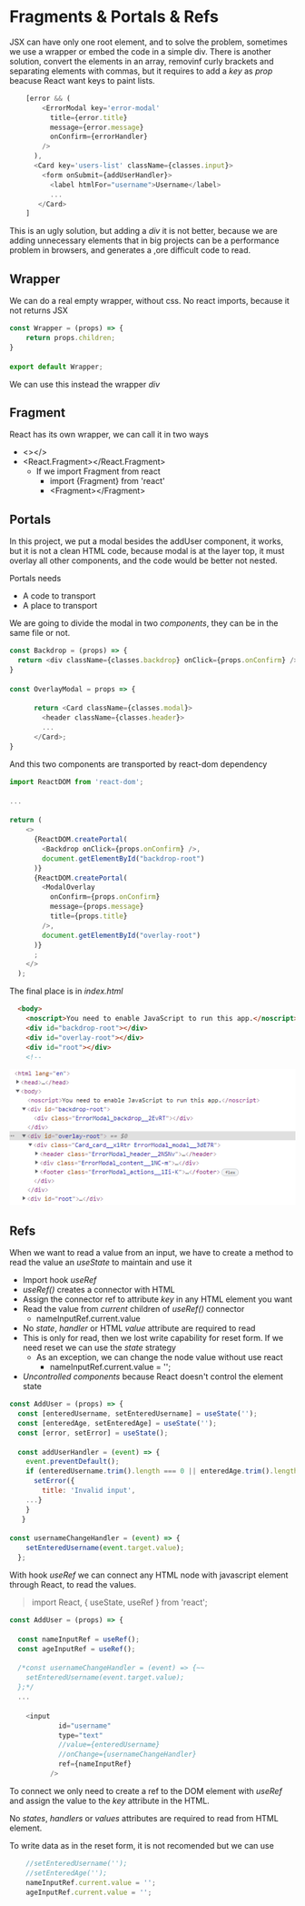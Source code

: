 # Fragments & Portals & Refs

JSX can have only one root element, and to solve the problem, sometimes we use a wrapper or embed the code in a simple div. There is another solution, convert the elements in an array, removinf curly brackets and separating elements with commas, but it requires to add a _key_ as _prop_ beacuse React want keys to paint lists.

```js
    [error && (
        <ErrorModal key='error-modal'
          title={error.title}
          message={error.message}
          onConfirm={errorHandler}
        />
      ),
      <Card key='users-list' className={classes.input}>
        <form onSubmit={addUserHandler}>
          <label htmlFor="username">Username</label>
          ...
       </Card>
    ]     
```

This is an ugly solution, but adding a _div_ it is not better, because we are adding unnecessary elements that in big projects can be a performance problem in browsers, and generates a ,ore difficult code to read.

## Wrapper

We can do a real empty wrapper, without css. No react imports, because it not returns JSX

```js
const Wrapper = (props) => {
    return props.children;
}

export default Wrapper;
```

We can use this instead the wrapper _div_

## Fragment

React has its own wrapper, we can call it in two ways

* <></>
* <React.Fragment></React.Fragment>
  * If we import Fragment from react
    * import {Fragment} from 'react'
    * \<Fragment>\</Fragment>

## Portals

In this project, we put a modal besides the addUser component, it works, but it is not a clean HTML code, because modal is at the layer top, it must overlay all other components, and the code would be better not nested.

Portals needs

* A code to transport
* A place to transport

We are going to divide the modal in two _components_, they can be in the same file or not.

```js
const Backdrop = (props) => {
  return <div className={classes.backdrop} onClick={props.onConfirm} />;
}

const OverlayModal = props => {
   
      return <Card className={classes.modal}>
        <header className={classes.header}>
        ...
      </Card>;
}
```

And this two components are transported by react-dom dependency

```js
import ReactDOM from 'react-dom';

...

return (
    <>
      {ReactDOM.createPortal(
        <Backdrop onClick={props.onConfirm} />,
        document.getElementById("backdrop-root")
      )}
      {ReactDOM.createPortal(
        <ModalOverlay
          onConfirm={props.onConfirm}
          message={props.message}
          title={props.title}
        />,
        document.getElementById("overlay-root")
      )}
      ;
    </>
  );

```

The final place is in _index.html_

```html
  <body>
    <noscript>You need to enable JavaScript to run this app.</noscript>
    <div id="backdrop-root"></div>
    <div id="overlay-root"></div>
    <div id="root"></div>
    <!--
```

![images](images/s9-portal-modal.PNG)

## Refs

When we want to read a value from an input, we have to create a method to read the value an _useState_ to maintain and use it

* Import hook _useRef_
* _useRef()_ creates a connector with HTML
* Assign the connector ref to attribute _key_ in any HTML element  you want
* Read the value from _current_ children of _useRef()_ connector
  * nameInputRef.current.value
* No _state_, _handler_ or HTML _value_ attribute are required to read
* This is only for read, then we lost write capability for reset form. If we need reset we can use the _state_ strategy
  * As an exception, we can change the node value without use react
    * nameInputRef.current.value = '';
* _Uncontrolled components_ because React doesn't control the element state

```js
const AddUser = (props) => {
  const [enteredUsername, setEnteredUsername] = useState('');
  const [enteredAge, setEnteredAge] = useState('');
  const [error, setError] = useState();

  const addUserHandler = (event) => {
    event.preventDefault();
    if (enteredUsername.trim().length === 0 || enteredAge.trim().length === 0) {
      setError({
        title: 'Invalid input',
    ...}
    }
   }

const usernameChangeHandler = (event) => {
    setEnteredUsername(event.target.value);
  };

```

With hook _useRef_ we can connect any HTML node with javascript element through React, to read the values.

> import React, { useState, useRef } from 'react';

```js
const AddUser = (props) => {

  const nameInputRef = useRef();
  const ageInputRef = useRef();

  /*const usernameChangeHandler = (event) => {~~
    setEnteredUsername(event.target.value);
  };*/
  ...

    <input
            id="username"
            type="text"
            //value={enteredUsername}
            //onChange={usernameChangeHandler}
            ref={nameInputRef}
          />
```

To connect we only need to create a ref to the DOM element with _useRef_ and assign the value to the _key_ attribute in the HTML.

No _states_, _handlers_ or _values_ attributes are required to read from HTML element.

To write data as in the reset form, it is not recomended but we can use

```js
    //setEnteredUsername('');
    //setEnteredAge('');
    nameInputRef.current.value = '';
    ageInputRef.current.value = '';
```
